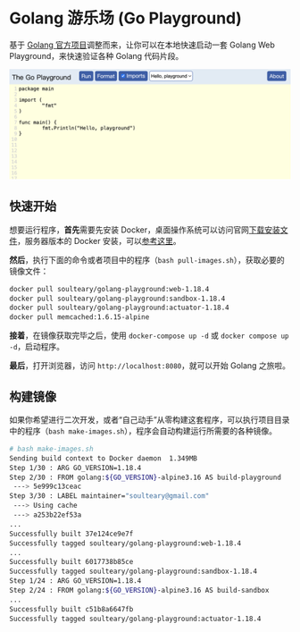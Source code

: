 # Golang 游乐场 (Go Playground)

基于 [Golang 官方项目](https://github.com/golang/playground)调整而来，让你可以在本地快速启动一套 Golang Web Playground，来快速验证各种 Golang 代码片段。

![](./screenshot.png)

## 快速开始

想要运行程序，**首先**需要先安装 Docker，桌面操作系统可以访问官网[下载安装文件](https://www.docker.com/get-started/)，服务器版本的 Docker 安装，可以[参考这里](https://soulteary.com/2022/06/21/building-a-cost-effective-linux-learning-environment-on-a-laptop-the-basics.html#%E6%9B%B4%E7%AE%80%E5%8D%95%E7%9A%84-docker-%E5%AE%89%E8%A3%85)。

**然后**，执行下面的命令或者项目中的程序（`bash pull-images.sh`），获取必要的镜像文件：

```bash
docker pull soulteary/golang-playground:web-1.18.4
docker pull soulteary/golang-playground:sandbox-1.18.4
docker pull soulteary/golang-playground:actuator-1.18.4
docker pull memcached:1.6.15-alpine
```

**接着**，在镜像获取完毕之后，使用 `docker-compose up -d` 或 `docker compose up -d`，启动程序。

**最后**，打开浏览器，访问 `http://localhost:8080`，就可以开始 Golang 之旅啦。

## 构建镜像

如果你希望进行二次开发，或者“自己动手”从零构建这套程序，可以执行项目目录中的程序（`bash make-images.sh`），程序会自动构建运行所需要的各种镜像。

```bash
# bash make-images.sh
Sending build context to Docker daemon  1.349MB
Step 1/30 : ARG GO_VERSION=1.18.4
Step 2/30 : FROM golang:${GO_VERSION}-alpine3.16 AS build-playground
 ---> 5e999c13ceac
Step 3/30 : LABEL maintainer="soulteary@gmail.com"
 ---> Using cache
 ---> a253b22ef53a
...
Successfully built 37e124ce9e7f
Successfully tagged soulteary/golang-playground:web-1.18.4
...
Successfully built 6017738b85ce
Successfully tagged soulteary/golang-playground:sandbox-1.18.4
Step 1/24 : ARG GO_VERSION=1.18.4
Step 2/24 : FROM golang:${GO_VERSION}-alpine3.16 AS build-sandbox
...
Successfully built c51b8a6647fb
Successfully tagged soulteary/golang-playground:actuator-1.18.4
```

